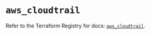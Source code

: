 # `aws_cloudtrail`

Refer to the Terraform Registry for docs: [`aws_cloudtrail`](https://registry.terraform.io/providers/hashicorp/aws/6.15.0/docs/resources/cloudtrail).
